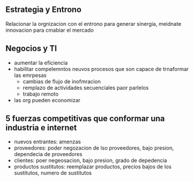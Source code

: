 ## Estrategia y Entrono

Relacionar la orgnizacion con el entrono para generar sinergia, meidnate innovacion para cmabiar el mercado

## Negocios y TI

- aumentar la eficiencia
- habilitar compelemntos neuvos procesos que son capace de trnaformar las emrpesas
  - cambias de flujo de inofmracion
  - remplazo de actividades secuenciales paor parlelos
  - trabajo remoto
- las org pueden economizar

## 5 fuerzas competitivas que conformar una industria e internet

- nuevos entrantes: amenzas 
- proveedores: poder negozacion de lso proveedores, bajo presion, dependecia de proveedores
- clientes: poer negeosacion, bajo presion, grado de depedencia
- productos sustitutos: reemplazar productos, precios bajos de los sustitutos, numero de sustitutos